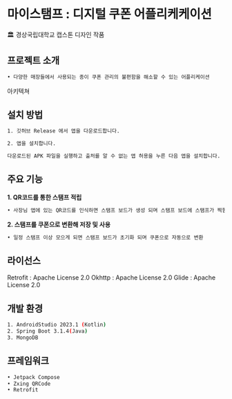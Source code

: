 # 마이스탬프 : 디지털 쿠폰 어플리케케이션
🏛 경상국립대학교 캡스톤 디자인 작품


## 프로젝트 소개
```bash
• 다양한 매장들에서 사용되는 종이 쿠폰 관리의 불편함을 해소할 수 있는 어플리케이션
```

아키텍쳐

## 설치 방법
  ```bash
1. 깃허브 Release 에서 앱을 다운로드합니다.

2. 앱을 설치합니다.

다운로드된 APK 파일을 실행하고 출처를 알 수 없는 앱 허용을 누른 다음 앱을 설치합니다.
```

## 주요 기능
**1. QR코드를 통한 스탬프 적립**

```bash
• 사장님 앱에 있는 QR코드를 인식하면 스탬프 보드가 생성 되며 스탬프 보드에 스탬프가 찍힘
```

**2. 스탬프를 쿠폰으로 변환해 저장 및 사용**

```bash
• 일정 스탬프 이상 모으게 되면 스탬프 보드가 초기화 되며 쿠폰으로 자동으로 변환
```

## 라이선스

Retrofit : Apache License 2.0
Okhttp : Apache License 2.0
Glide : Apache License 2.0


## 개발 환경

```bash
1. AndroidStudio 2023.1 (Kotlin)
2. Spring Boot 3.1.4(Java)
3. MongoDB
```

## 프레임워크

```bash
• Jetpack Compose
• Zxing QRCode
• Retrofit
```
